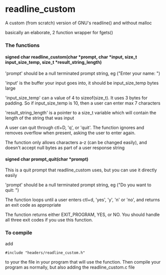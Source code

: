 # readline_custom
A custom (from scratch) version of GNU's readline() and without malloc

basically an elaborate, 2 function wrapper for fgets()

### The functions

#### signed char readline_custom(char *prompt, char *input, size_t input_size_temp, size_t *result_string_length)

'prompt' should be a null terminated prompt string, eg ("Enter your name: ")

'input' is the buffer your input goes into, it should be input_size_temp bytes large 

'input_size_temp' can a value of 4 to sizeof(size_t). It uses 3 bytes for padding. So if input_size_temp is 10, then a user can enter max 7 characters

'result_string_length' is a pointer to a size_t variable which will contain the length of the string that was input

A user can quit through ctl+D, 'q', or 'quit'.  The function ignores and removes overflow when present, asking the user to enter again.

The function only allows characters a-z (can be changed easily), and doesn't accept null bytes as part of a user response string

#### signed char prompt_quit(char *prompt)

This is a quit prompt that readline_custom uses, but you can use it directly easily

'prompt' should be a null terminated prompt string, eg ("Do you want to quit: ")

The function loops until a user enters ctl+d, 'yes', 'y', 'n' or 'no', and returns an exit code as appropriate

The function returns either EXIT_PROGRAM, YES, or NO.  You should handle all three exit codes if you use this function.  

### To compile
add 

```
#include "headers/readline_custom.h" 
```

to your the file in your program that will use the function.  Then compile your program as normally, but also adding the readline_custom.c file
